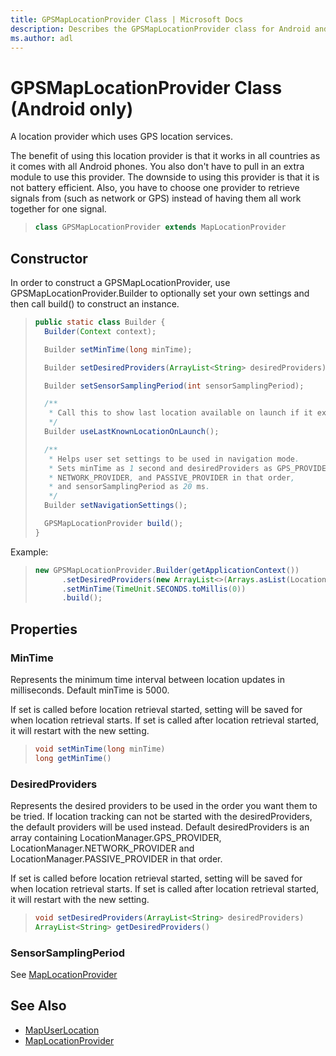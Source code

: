 ```yaml
---
title: GPSMapLocationProvider Class | Microsoft Docs
description: Describes the GPSMapLocationProvider class for Android and provides the class' constructor and properties.
ms.author: adl
---
```


# GPSMapLocationProvider Class (Android only)

A location provider which uses GPS location services. 

The benefit of using this location provider is that it works in all countries as it comes with all Android phones. You also don't have to pull in an extra module to use this provider. The downside to using this provider is that it is not battery efficient. Also, you have to choose one provider to retrieve signals from (such as network or GPS) instead of having them all work together for one signal.

>```java
> class GPSMapLocationProvider extends MapLocationProvider
>```

## Constructor

In order to construct a GPSMapLocationProvider, use GPSMapLocationProvider.Builder to optionally set your own settings and then call build() to construct an instance. 

>```java
> public static class Builder {
>   Builder(Context context);
> 
>   Builder setMinTime(long minTime);
> 
>   Builder setDesiredProviders(ArrayList<String> desiredProviders);
> 
>   Builder setSensorSamplingPeriod(int sensorSamplingPeriod);
> 
>   /**
>    * Call this to show last location available on launch if it exists.
>    */
>   Builder useLastKnownLocationOnLaunch();
> 
>   /**
>    * Helps user set settings to be used in navigation mode.
>    * Sets minTime as 1 second and desiredProviders as GPS_PROVIDER,
>    * NETWORK_PROVIDER, and PASSIVE_PROVIDER in that order,
>    * and sensorSamplingPeriod as 20 ms.
>    */
>   Builder setNavigationSettings();
> 
>   GPSMapLocationProvider build();
> }
>```

Example:
>```java
>new GPSMapLocationProvider.Builder(getApplicationContext())
>       .setDesiredProviders(new ArrayList<>(Arrays.asList(LocationManager.NETWORK_PROVIDER, LocationManager.GPS_PROVIDER)))
>       .setMinTime(TimeUnit.SECONDS.toMillis(0))
>       .build();
>```

## Properties

### MinTime

Represents the minimum time interval between location updates in milliseconds. Default minTime is 5000.

If set is called before location retrieval started, setting will be saved for when location retrieval starts. If set is called after location retrieval started, it will restart with the new setting.

>```java
> void setMinTime(long minTime)
> long getMinTime()
>```

### DesiredProviders

Represents the desired providers to be used in the order you want them to be tried. If location tracking can not be started with the desiredProviders, the default providers will be used instead. Default desiredProviders is an array containing LocationManager.GPS_PROVIDER, LocationManager.NETWORK_PROVIDER and LocationManager.PASSIVE_PROVIDER in that order.

If set is called before location retrieval started, setting will be saved for when location retrieval starts. If set is called after location retrieval started, it will restart with the new setting.

>```java
> void setDesiredProviders(ArrayList<String> desiredProviders)
> ArrayList<String> getDesiredProviders()
>```

### SensorSamplingPeriod

See [MapLocationProvider](maplocationprovider-class.md)

## See Also
* [MapUserLocation](../mapuserlocation-class.md)
* [MapLocationProvider](maplocationprovider-class.md)
